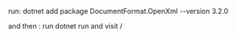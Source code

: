 run:
dotnet add package DocumentFormat.OpenXml --version 3.2.0

and then :
run dotnet run and visit /
